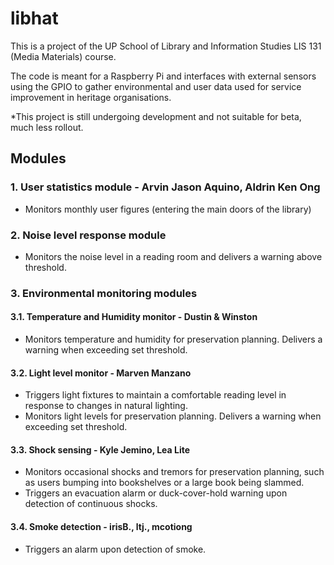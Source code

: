 # libhat
This is a project of the UP School of Library and Information Studies LIS 131 (Media Materials) course.

The code is meant for a Raspberry Pi and interfaces with external sensors using the GPIO to gather environmental and user data used for service improvement in heritage organisations.

*This project is still undergoing development and not suitable for beta, much less rollout.

## Modules

### 1. User statistics module - Arvin Jason Aquino, Aldrin Ken Ong
   * Monitors monthly user figures (entering the main doors of the library)

### 2. Noise level response module
   * Monitors the noise level in a reading room and delivers a warning above threshold.

### 3. Environmental monitoring modules
####   3.1. Temperature and Humidity monitor - Dustin & Winston
   * Monitors temperature and humidity for preservation planning. Delivers a warning when exceeding set threshold.

####   3.2. Light level monitor - Marven Manzano
   * Triggers light fixtures to maintain a comfortable reading level in response to changes in natural lighting.
   * Monitors light levels for preservation planning. Delivers a warning when exceeding set threshold.

####   3.3. Shock sensing - Kyle Jemino, Lea Lite
   * Monitors occasional shocks and tremors for preservation planning, such as users bumping into bookshelves or a large book being slammed.
   *  Triggers an evacuation alarm or duck-cover-hold warning upon detection of continuous shocks.

####   3.4. Smoke detection - irisB., ltj., mcotiong
   *  Triggers an alarm upon detection of smoke.
